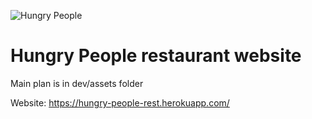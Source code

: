 ![Hungry People](https://user-images.githubusercontent.com/71175420/149353409-cf60431e-2a22-4cfd-975a-713dc5dd057f.jpg)
# Hungry People restaurant website

Main plan is in dev/assets folder

Website: https://hungry-people-rest.herokuapp.com/
